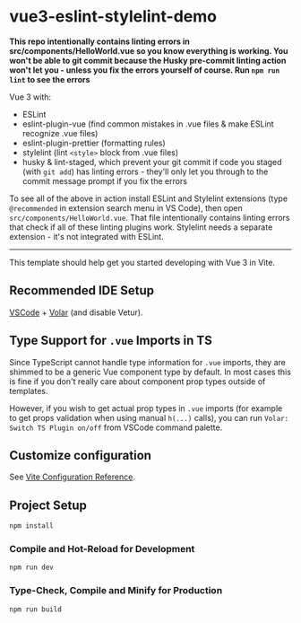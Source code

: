 # vue3-eslint-stylelint-demo

**This repo intentionally contains linting errors in src/components/HelloWorld.vue so you know everything is working. You won't be able to git commit because the Husky pre-commit linting action won't let you - unless you fix the errors yourself of course. Run `npm run lint` to see the errors**

Vue 3 with:
* ESLint
* eslint-plugin-vue (find common mistakes in .vue files & make ESLint recognize .vue files)
* eslint-plugin-prettier (formatting rules)
* stylelint (lint `<style>` block from .vue files)
* husky & lint-staged, which prevent your git commit if code you staged (with `git add`) has linting errors - they'll only let you through to the commit message prompt if you fix the errors

To see all of the above in action install ESLint and Stylelint extensions (type `@recommended` in extension search menu in VS Code), then open `src/components/HelloWorld.vue`. That file intentionally contains linting errors that check if all of these linting plugins work. Stylelint needs a separate extension - it's not integrated with ESLint.

---

This template should help get you started developing with Vue 3 in Vite.

## Recommended IDE Setup

[VSCode](https://code.visualstudio.com/) + [Volar](https://marketplace.visualstudio.com/items?itemName=johnsoncodehk.volar) (and disable Vetur).

## Type Support for `.vue` Imports in TS

Since TypeScript cannot handle type information for `.vue` imports, they are shimmed to be a generic Vue component type by default. In most cases this is fine if you don't really care about component prop types outside of templates.

However, if you wish to get actual prop types in `.vue` imports (for example to get props validation when using manual `h(...)` calls), you can run `Volar: Switch TS Plugin on/off` from VSCode command palette.

## Customize configuration

See [Vite Configuration Reference](https://vitejs.dev/config/).

## Project Setup

```sh
npm install
```

### Compile and Hot-Reload for Development

```sh
npm run dev
```

### Type-Check, Compile and Minify for Production

```sh
npm run build
```
